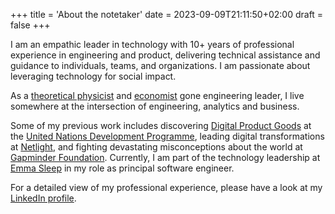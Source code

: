 +++
title = 'About the notetaker'
date = 2023-09-09T21:11:50+02:00
draft = false
+++

I am an empathic leader in technology with 10+ years of professional experience in engineering and product, delivering technical assistance and guidance to individuals, teams, and organizations. I am passionate about leveraging technology for social impact.

As a [theoretical physicist](https://www.kth.se/en) and [economist](https://www.hhs.se/) gone engineering leader, I live somewhere at the intersection of engineering, analytics and business.

Some of my previous work includes discovering [Digital Product Goods](https://digitalpublicgoods.net/) at the [United Nations Development Programme](https://www.undp.org/), leading digital transformations at [Netlight](https://www.netlight.com/), and fighting devastating misconceptions about the world at [Gapminder Foundation](https://www.gapminder.org/). Currently, I am part of the technology leadership at [Emma Sleep](https://team.emma-sleep.com/) in my role as principal software engineer.

For a detailed view of my professional experience, please have a look at my [LinkedIn profile](https://www.linkedin.com/in/cjbackman/).
